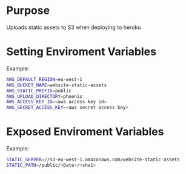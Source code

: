 # Purpose
Uploads static assets to S3 when deploying to heroku

# Setting Enviroment Variables

Example:

```sh
AWS_DEFAULT_REGION=eu-west-1
AWS_BUCKET_NAME=website-static-assets
AWS_STATIC_PREFIX=public
AWS_UPLOAD_DIRECTORY=phoenix
AWS_ACCESS_KEY_ID=<aws access key id>
AWS_SECRET_ACCESS_KEY=<aws secret access key>
```

# Exposed Enviroment Variables

Example:

```sh
STATIC_SERVER=//s3-eu-west-1.amazonaws.com/website-static-assets
STATIC_PATH=/public/<Date>/<sha1>
```

